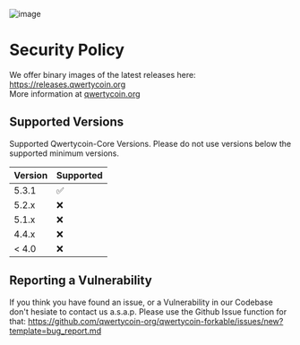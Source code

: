 ![image](https://cdn.qwertycoin.org/images/press/other/qwc-github-3.png)

# Security Policy
We offer binary images of the latest releases here: https://releases.qwertycoin.org    
More information at [qwertycoin.org](https://qwertycoin.org/)

## Supported Versions

Supported Qwertycoin-Core Versions. Please do not use versions below the supported minimum versions.

| Version | Supported          |
| ------- | ------------------ |
| 5.3.1   | :white_check_mark: |
| 5.2.x   | :x:                |
| 5.1.x   | :x:                |
| 4.4.x   | :x:                |
| < 4.0   | :x:                |

## Reporting a Vulnerability

If you think you have found an issue, or a Vulnerability in our Codebase don't hesiate to contact us a.s.a.p.
Please use the Github Issue function for that: https://github.com/qwertycoin-org/qwertycoin-forkable/issues/new?template=bug_report.md
